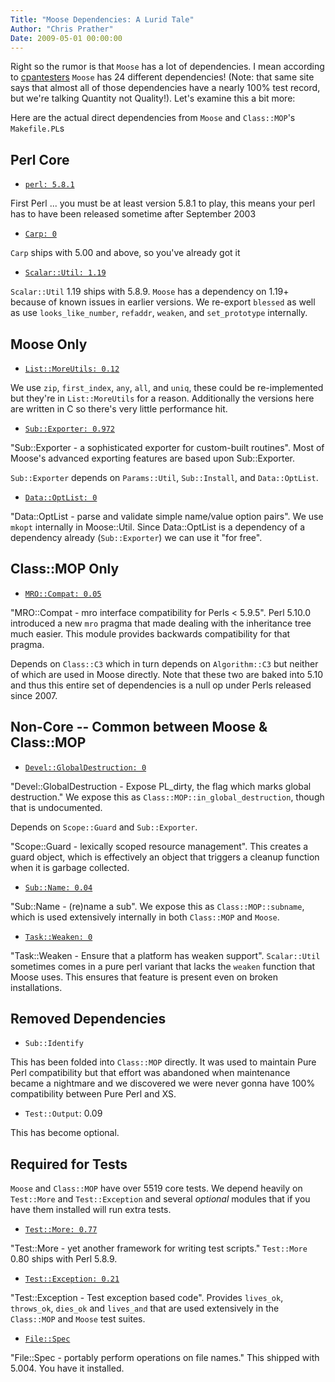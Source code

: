 ```yaml
---
Title: "Moose Dependencies: A Lurid Tale"
Author: "Chris Prather"
Date: 2009-05-01 00:00:00
---
```


Right so the rumor is that `Moose` has a lot of dependencies. I mean according
to [cpantesters][1] `Moose` has 24 different dependencies! (Note: that same
site says that almost all of those dependencies have a nearly 100% test
record, but we're talking Quantity not Quality!). Let's examine this a bit
more:

[1]: http://deps.cpantesters.org/?module=Moose&perl=5.8&os=any+OS

Here are the actual direct dependencies from `Moose` and `Class::MOP`'s
`Makefile.PL`s

## Perl Core

* [`perl: 5.8.1`](http://search.cpan.org/~jhi/perl-5.8.1/)

First Perl ... you must be at least version 5.8.1 to play, this means your
perl has to have been released sometime after September 2003

* [`Carp: 0`](http://search.cpan.org/~jhi/perl-5.8.1/lib/Carp.pm)

`Carp` ships with 5.00 and above, so you've already got it

* [`Scalar::Util: 1.19`](http://search.cpan.org/~gbarr/Scalar-List-Utils-1.19/lib/Scalar/Util.pm)

`Scalar::Util` 1.19 ships with 5.8.9. `Moose` has a dependency on 1.19+ because of known issues in earlier versions. We re-export `blessed` as well as use `looks_like_number`, `refaddr`, `weaken`, and `set_prototype`
internally.

## Moose Only

* [`List::MoreUtils: 0.12`](http://search.cpan.org/~vparseval/List-MoreUtils-0.12/lib/List/MoreUtils.pm)

We use `zip`, `first_index`, `any`, `all`, and `uniq`, these could be
re-implemented but they're in `List::MoreUtils` for a reason. Additionally the
versions here are written in C so there's very little performance hit.

* [`Sub::Exporter: 0.972`](http://search.cpan.org/~rjbs/Sub-Exporter-0.982/lib/Sub/Exporter.pm)

"Sub::Exporter - a sophisticated exporter for custom-built routines". Most of
Moose's advanced exporting features are based upon Sub::Exporter.

`Sub::Exporter` depends on `Params::Util`, `Sub::Install`, and `Data::OptList`.

* [`Data::OptList: 0`](http://search.cpan.org/~rjbs/Data-OptList-0.104/lib/Data/OptList.pm)

"Data::OptList - parse and validate simple name/value option pairs". We use
`mkopt` internally in Moose::Util. Since Data::OptList is a dependency of a
dependency already (`Sub::Exporter`) we can use it "for free".

## Class::MOP Only

* [`MRO::Compat: 0.05`](http://search.cpan.org/~flora/MRO-Compat-0.10/lib/MRO/Compat.pm)

"MRO::Compat - mro interface compatibility for Perls < 5.9.5". Perl 5.10.0
introduced a new `mro` pragma that made dealing with the inheritance tree much
easier. This module provides backwards compatibility for that pragma.

Depends on `Class::C3` which in turn depends on `Algorithm::C3` but neither of
which are used in Moose directly. Note that these two are baked into 5.10 and
thus this entire set of dependencies is a null op under Perls released since
2007.

## Non-Core -- Common between Moose & Class::MOP

* [`Devel::GlobalDestruction: 0`](http://search.cpan.org/~nuffin/Devel-GlobalDestruction-0.02/lib/Devel/GlobalDestruction.pm)

"Devel::GlobalDestruction - Expose PL_dirty, the flag which marks global
destruction." We expose this as `Class::MOP::in_global_destruction`, though
that is undocumented.

Depends on `Scope::Guard` and `Sub::Exporter`.

"Scope::Guard - lexically scoped resource management". This creates a guard
object, which is effectively an object that triggers a cleanup function when
it is garbage collected.

* [`Sub::Name: 0.04`](http://search.cpan.org/~xmath/Sub-Name-0.04/lib/Sub/Name.pm)

"Sub::Name - (re)name a sub". We expose this as `Class::MOP::subname`, which
is used extensively internally in both `Class::MOP` and `Moose`.

* [`Task::Weaken: 0`](http://search.cpan.org/~adamk/Task-Weaken-1.02/lib/Task/Weaken.pm)

"Task::Weaken - Ensure that a platform has weaken support". `Scalar::Util`
sometimes comes in a pure perl variant that lacks the `weaken` function that
Moose uses. This ensures that feature is present even on broken installations.

## Removed Dependencies

* `Sub::Identify`

This has been folded into `Class::MOP` directly. It was used to maintain Pure
Perl compatibility but that effort was abandoned when maintenance became a
nightmare and we discovered we were never gonna have 100% compatibility
between Pure Perl and XS.

* `Test::Output`: 0.09

This has become optional.

## Required for Tests

`Moose` and `Class::MOP` have over 5519 core tests. We depend heavily on
`Test::More` and `Test::Exception` and several *optional* modules that if you
have them installed will run extra tests.

* [`Test::More: 0.77`](http://search.cpan.org/~mschwern/Test-Simple-0.86/lib/Test/More.pm)

"Test::More - yet another framework for writing test scripts." `Test::More` 0.80 ships with Perl 5.8.9.

* [`Test::Exception: 0.21`](http://search.cpan.org/~adie/Test-Exception-0.27/lib/Test/Exception.pm)

"Test::Exception - Test exception based code". Provides `lives_ok`,
`throws_ok`, `dies_ok` and `lives_and` that are used extensively in the
`Class::MOP` and `Moose` test suites.

* [`File::Spec`](http://search.cpan.org/~smueller/PathTools-3.29/lib/File/Spec.pm)

"File::Spec - portably perform operations on file names." This shipped with
5.004. You have it installed.


